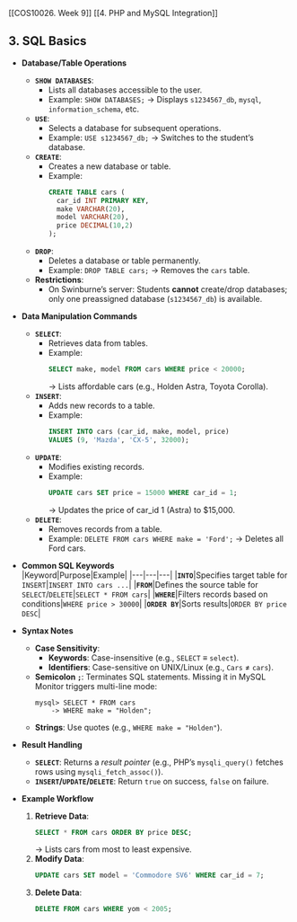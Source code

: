 [[COS10026. Week 9]]
[[4. PHP and MySQL Integration]]

## **3. SQL Basics**  
   - **Database/Table Operations**  
     - **`SHOW DATABASES`**:  
       - Lists all databases accessible to the user.  
       - Example: `SHOW DATABASES;` → Displays `s1234567_db`, `mysql`, `information_schema`, etc.  
     - **`USE`**:  
       - Selects a database for subsequent operations.  
       - Example: `USE s1234567_db;` → Switches to the student’s database.  
     - **`CREATE`**:  
       - Creates a new database or table.  
       - Example:  
         ```sql  
         CREATE TABLE cars (  
           car_id INT PRIMARY KEY,  
           make VARCHAR(20),  
           model VARCHAR(20),  
           price DECIMAL(10,2)  
         );  
         ```  
     - **`DROP`**:  
       - Deletes a database or table permanently.  
       - Example: `DROP TABLE cars;` → Removes the `cars` table.  
     - **Restrictions**:  
       - On Swinburne’s server: Students **cannot** create/drop databases; only one preassigned database (`s1234567_db`) is available.  

   - **Data Manipulation Commands**  
     - **`SELECT`**:  
       - Retrieves data from tables.  
       - Example:  
         ```sql  
         SELECT make, model FROM cars WHERE price < 20000;  
         ```  
         → Lists affordable cars (e.g., Holden Astra, Toyota Corolla).  
     - **`INSERT`**:  
       - Adds new records to a table.  
       - Example:  
         ```sql  
         INSERT INTO cars (car_id, make, model, price)  
         VALUES (9, 'Mazda', 'CX-5', 32000);  
         ```  
     - **`UPDATE`**:  
       - Modifies existing records.  
       - Example:  
         ```sql  
         UPDATE cars SET price = 15000 WHERE car_id = 1;  
         ```  
         → Updates the price of car_id 1 (Astra) to $15,000.  
     - **`DELETE`**:  
       - Removes records from a table.  
       - Example: `DELETE FROM cars WHERE make = 'Ford';` → Deletes all Ford cars.  

   - **Common SQL Keywords**  
		|Keyword|Purpose|Example|
		|---|---|---|
		|**`INTO`**|Specifies target table for `INSERT`|`INSERT INTO cars ...`|
		|**`FROM`**|Defines the source table for `SELECT`/`DELETE`|`SELECT * FROM cars`|
		|**`WHERE`**|Filters records based on conditions|`WHERE price > 30000`|
		|**`ORDER BY`**|Sorts results|`ORDER BY price DESC`|

   - **Syntax Notes**  
     - **Case Sensitivity**:  
       - **Keywords**: Case-insensitive (e.g., `SELECT` ≡ `select`).  
       - **Identifiers**: Case-sensitive on UNIX/Linux (e.g., `Cars` ≠ `cars`).  
     - **Semicolon `;`**: Terminates SQL statements. Missing it in MySQL Monitor triggers multi-line mode:  
       ```  
       mysql> SELECT * FROM cars  
           -> WHERE make = "Holden";  
       ```  
     - **Strings**: Use quotes (e.g., `WHERE make = "Holden"`).  

   - **Result Handling**  
     - **`SELECT`**: Returns a *result pointer* (e.g., PHP’s `mysqli_query()` fetches rows using `mysqli_fetch_assoc()`).  
     - **`INSERT`/`UPDATE`/`DELETE`**: Return `true` on success, `false` on failure.  

   - **Example Workflow**  
     1. **Retrieve Data**:  
        ```sql  
        SELECT * FROM cars ORDER BY price DESC;  
        ```  
        → Lists cars from most to least expensive.  
     2. **Modify Data**:  
        ```sql  
        UPDATE cars SET model = 'Commodore SV6' WHERE car_id = 7;  
        ```  
     3. **Delete Data**:  
        ```sql  
        DELETE FROM cars WHERE yom < 2005;  
        ```  

